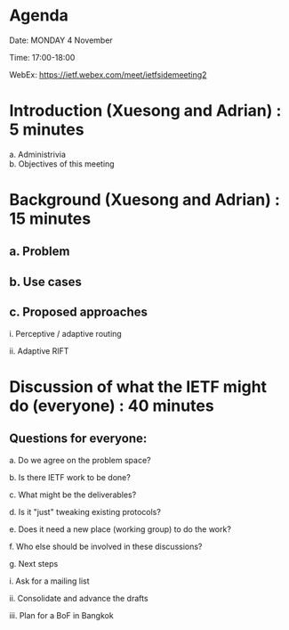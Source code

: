 # Agenda

Date: MONDAY 4 November

Time: 17:00-18:00

WebEx: https://ietf.webex.com/meet/ietfsidemeeting2

# Introduction (Xuesong and Adrian) : 5 minutes  
  a. Administrivia  
  b. Objectives of this meeting 

# Background  (Xuesong and Adrian) : 15 minutes  
  ## a. Problem  
  ## b. Use cases  
  ## c. Proposed approaches
 
 i. Perceptive / adaptive routing
 
 ii. Adaptive RIFT
      
# Discussion of what the IETF might do (everyone) : 40 minutes
## Questions for everyone:
  
 a. Do we agree on the problem space?
 
 b. Is there IETF work to be done?
 
 c. What might be the deliverables?
 
 d. Is it "just" tweaking existing protocols?
 
 e. Does it need a new place (working group) to do the work?
 
 f. Who else should be involved in these discussions?
 
 g. Next steps
 
 i. Ask for a mailing list
 
 ii. Consolidate and advance the drafts
 
 iii. Plan for a BoF in Bangkok

